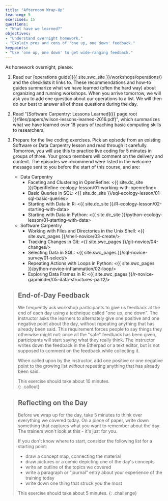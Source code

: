 ```yaml
---
title: "Afternoon Wrap-Up"
teaching: 5
exercises: 15
questions:
- "What have we learned?"
objectives:
- "Understand overnight homework."
- "Explain pros and cons of 'one up, one down' feedback."
keypoints:
- "Use 'one up, one down' to get wide-ranging feedback."
---
```


As homework overnight, please:

1.  Read our [operations guide]({{ site.swc_site }}/workshops/operations/) and the checklists it links to.
    These recommendations and how-to guides summarize what we have learned (often the hard way)
    about organizing and running workshops.
    When you arrive tomorrow, we will ask you to add one question about our operations to a list.
    We will then do our best to answer all of those questions during the day.

2.  Read "[Software Carpentry: Lessons Learned]({{ page.root }}/files/papers/wilson-lessons-learned-2016.pdf)",
    which summarizes what we have learned over 18 years of teaching basic computing skills to researchers.

3.  Prepare for the live coding exercises.
    Pick an episode from an existing Software or Data Carpentry lesson and read through it carefully.
    Tomorrow, you will use this to practice live coding for 5 minutes in groups of three.
    Your group members will comment on the delivery and content.
    The episodes we recommend were listed in the welcome message
    sent to you before the start of this course, and are:
    *   Data Carpentry
        *   Faceting and Clustering in OpenRefine: <{{ site.dc_site }}/OpenRefine-ecology-lesson/01-working-with-openrefine>
        *   Basic Queries in SQL: <{{ site.dc_site }}/sql-ecology-lesson/01-sql-basic-queries>
        *   Starting with Data in R: <{{ site.dc_site }}/R-ecology-lesson/02-starting-with-data>
        *   Starting with Data in Python: <{{ site.dc_site }}/python-ecology-lesson/01-starting-with-data>
    *   Software Carpentry
        *   Working with Files and Directories in the Unix Shell: <{{ site.swc_pages }}/shell-novice/03-create/>
        *   Tracking Changes in Git: <{{ site.swc_pages }}/git-novice/04-changes/>
        *   Selecting Data in SQL: <{{ site.swc_pages }}/sql-novice-survey/01-select/>
        *   Repeating Actions with Loops in Python: <{{ site.swc_pages }}/python-novice-inflammation/02-loop/>
        *   Exploring Data Frames in R: <{{ site.swc_pages }}/r-novice-gapminder/05-data-structures-part2/>

> ## End-of-Day Feedback
>
> We frequently ask workshop participants to give us feedback at the end
> of each day using a technique called "one up, one down".  The
> instructor asks the learners to alternately give one positive and one
> negative point about the day, without repeating anything that has
> already been said.  This requirement forces people to say things they
> otherwise might not: once all the "safe" feedback has been given,
> participants will start saying what they really think. The instructor
> writes down the feedback in the Etherpad or a text editor,
> but is not supposed to comment on the feedback while collecting it.
>
> When called upon by the instructor, add one positive or one negative
> point to the growing list *without* repeating anything that has
> already been said.
> 
> This exercise should take about 10 minutes.  
{: .callout}

> ## Reflecting on the Day
> 
> Before we wrap up for the day, take 5 minutes to think over 
> everything we covered today.  On a piece of paper, write 
> down something that captures what you want to remember about 
> the day.  The trainers won't look at this - it's just for you.  
> 
> If you don't know where to start, consider 
> the following list for a starting point: 
> 
> * draw a concept map, connecting the material
> * draw pictures or a comic depicting one of the day's concepts
> * write an outline of the topics we covered
> * write a paragraph or “journal” entry about your 
> experience of the training today
> * write down one thing that struck you the most
>
> This exercise should take about 5 minutes.
{: .challenge}

